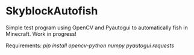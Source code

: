 # SkyblockAutofish
Simple test program using OpenCV and Pyautogui to automatically fish in Minecraft. Work in progress!

Requirements: _pip install opencv-python numpy pyautogui requests_
